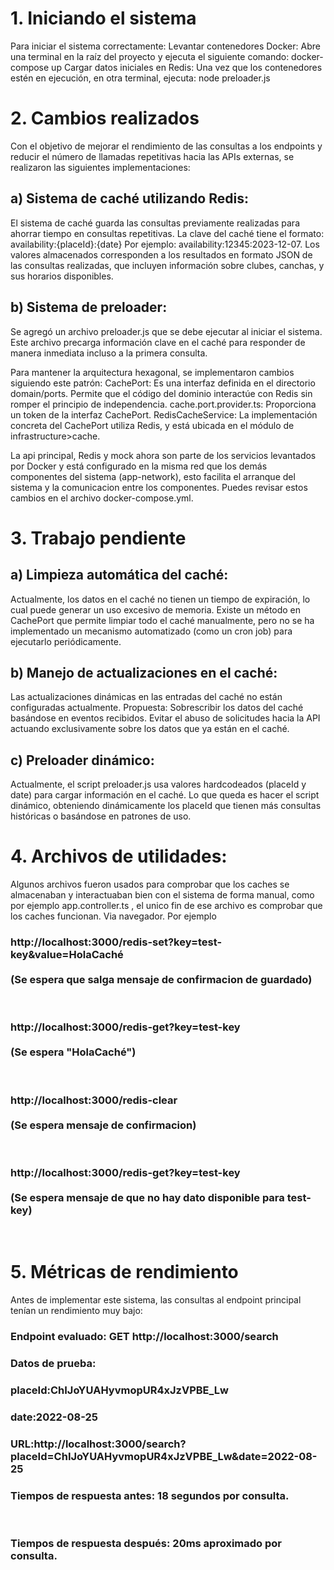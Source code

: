 <h1>1. Iniciando el sistema</h1>
Para iniciar el sistema correctamente:
Levantar contenedores Docker: Abre una terminal en la raíz del proyecto y ejecuta el siguiente comando:
   docker-compose up
Cargar datos iniciales en Redis: Una vez que los contenedores estén en ejecución, en otra terminal, ejecuta:
   node preloader.js

<h1>2. Cambios realizados</h1>
Con el objetivo de mejorar el rendimiento de las consultas a los endpoints y reducir el número de llamadas repetitivas hacia las APIs externas, se realizaron las siguientes implementaciones:
<h2>a) Sistema de caché utilizando Redis:</h2>
El sistema de caché guarda las consultas previamente realizadas para ahorrar tiempo en consultas repetitivas.
La clave del caché tiene el formato: availability:{placeId}:{date} Por ejemplo: availability:12345:2023-12-07.
Los valores almacenados corresponden a los resultados en formato JSON de las consultas realizadas, que incluyen información sobre clubes, canchas, y sus horarios disponibles.

<h2>b) Sistema de preloader:</h2>
Se agregó un archivo preloader.js que se debe ejecutar al iniciar el sistema. Este archivo precarga información clave en el caché para responder de manera inmediata incluso a la primera consulta.

Para mantener la arquitectura hexagonal, se implementaron cambios siguiendo este patrón:
CachePort: Es una interfaz definida en el directorio domain/ports. Permite que el código del dominio interactúe con Redis sin romper el principio de independencia.
cache.port.provider.ts: Proporciona un token de la interfaz CachePort.
RedisCacheService: La implementación concreta del CachePort utiliza Redis, y está ubicada en el módulo de infrastructure>cache.


La api principal, Redis y mock ahora son parte de los servicios levantados por Docker y está configurado en la misma red que los demás componentes del sistema (app-network), esto facilita el arranque del sistema y la comunicacion entre los componentes.
Puedes revisar estos cambios en el archivo docker-compose.yml. 



<h1>3. Trabajo pendiente</h1>

<h2>a) Limpieza automática del caché:</h2>
Actualmente, los datos en el caché no tienen un tiempo de expiración, lo cual puede generar un uso excesivo de memoria.
Existe un método en CachePort que permite limpiar todo el caché manualmente, pero no se ha implementado un mecanismo automatizado (como un cron job) para ejecutarlo periódicamente. 

<h2>b) Manejo de actualizaciones en el caché:</h2>
Las actualizaciones dinámicas en las entradas del caché no están configuradas actualmente.
Propuesta:
Sobrescribir los datos del caché basándose en eventos recibidos.
Evitar el abuso de solicitudes hacia la API actuando exclusivamente sobre los datos que ya están en el caché.

<h2>c) Preloader dinámico:</h2>
Actualmente, el script preloader.js usa valores hardcodeados (placeId y date) para cargar información en el caché.
Lo que queda es hacer el script dinámico, obteniendo dinámicamente los placeId que tienen más consultas históricas o basándose en patrones de uso.

<h1>4. Archivos de utilidades:</h1>
Algunos archivos fueron usados para comprobar que los caches se almacenaban y interactuaban bien con el sistema de forma manual, como por ejemplo app.controller.ts , el unico fin de ese archivo es comprobar que los caches funcionan. Via navegador.
Por ejemplo
<h3>http://localhost:3000/redis-set?key=test-key&value=HolaCaché <br><br> (Se espera que salga mensaje de confirmacion de guardado) </h3><br>
<h3>http://localhost:3000/redis-get?key=test-key <br><br> (Se espera "HolaCaché")</h3><br>
<h3>http://localhost:3000/redis-clear <br><br> (Se espera mensaje de confirmacion)</h3><br>
<h3>http://localhost:3000/redis-get?key=test-key <br><br> (Se espera mensaje de que no hay dato disponible para test-key)</h3><br>

<h1>5. Métricas de rendimiento</h1>
Antes de implementar este sistema, las consultas al endpoint principal tenían un rendimiento muy bajo:
<h3>Endpoint evaluado: GET http://localhost:3000/search</h3>
<h3>Datos de prueba: </h3>
<h3>placeId:ChIJoYUAHyvmopUR4xJzVPBE_Lw</h3>
<h3>date:2022-08-25</h3>
<h3>URL:http://localhost:3000/search?placeId=ChIJoYUAHyvmopUR4xJzVPBE_Lw&date=2022-08-25</h3>

<h3>Tiempos de respuesta antes: 18 segundos por consulta.</h3><br>
<h3>Tiempos de respuesta después: 20ms aproximado por consulta.</h3>



